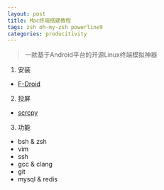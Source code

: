 ```yaml
---
layout: post
title: Mac终端搭建教程
tags: zsh oh-my-zsh powerline9 
categories: producitivity
---
```


> 一款基于Android平台的开源Linux终端模拟神器

1. 安装
- [F-Droid](https://f-droid.org/packages/com.termux/)

2. 投屏
- [scrcpy](https://geostrophic.github.io//productivity/2020/07/13/scrcpy.html)

3. 功能
- bsh & zsh
- vim
- ssh
- gcc & clang
- git
- mysql & redis